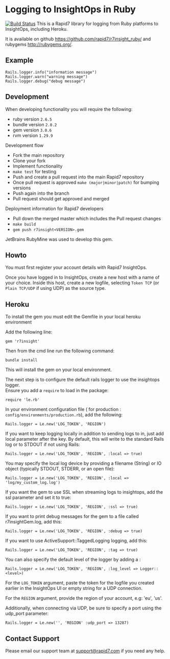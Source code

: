 Logging to InsightOps in Ruby
=============================

[![Build Status](https://travis-ci.org/rapid7/r7insight_ruby.svg?branch=master)](https://travis-ci.org/rapid7/r7insight_ruby)
This is a Rapid7 library for logging from Ruby platforms to InsightOps, including Heroku.

It is available on github <https://github.com/rapid7/r7insight_ruby/> and rubygems
<http://rubygems.org/>.


Example
-------

    Rails.logger.info("information message")
    Rails.logger.warn("warning message")
    Rails.logger.debug("debug message")

Development
-------
When developing functionality you will require the following:  
- ruby version `2.6.5`
- bundle version `2.0.2`
- gem version `3.0.6`
- rvm version `1.29.9`

Development flow
- Fork the main repository
- Clone your fork
- Implement functionality
- `make test` for testing
- Push and create a pull request into the main Rapid7 repository
- Once pull request is approved `make (major|minor|patch)` for bumping versions
- Push again into the branch
- Pull request should get approved and merged

Deployment information for Rapid7 developers
- Pull down the merged master which includes the Pull request changes
- `make build`
- `gem push r7insight<VERSION>.gem`

JetBrains RubyMine was used to develop this gem.  

Howto
-----

You must first register your account details with Rapid7 InsightOps.

Once you have logged in to InsightOps, create a new host with a name of your choice.
Inside this host, create a new logfile, selecting `Token TCP` (or `Plain TCP/UDP` if using UDP)
as the source type.

Heroku
------

To install the gem you must edit the Gemfile in your local heroku environment

Add the following line:

    gem 'r7insight'

Then from the cmd line run the following command:

    bundle install

This will install the gem on your local environment.

The next step is to configure the default rails logger to use the insightops logger.  
Ensure you add a `require` to load in the package:

    require 'le.rb'

In your environment configuration file ( for production : `config/environments/production.rb`), add the following:

    Rails.logger = Le.new('LOG_TOKEN', 'REGION')

If you want to keep logging locally in addition to sending logs to in, just add local parameter after the key.
By default, this will write to the standard Rails log or to STDOUT if not using Rails:

    Rails.logger = Le.new('LOG_TOKEN', 'REGION', :local => true)

You may specify the local log device by providing a filename (String) or IO object (typically STDOUT, STDERR, or an open file):

    Rails.logger = Le.new('LOG_TOKEN', 'REGION', :local => 'log/my_custom_log.log')

If you want the gem to use SSL when streaming logs to insightops, add the ssl parameter and set it to true:

    Rails.logger = Le.new('LOG_TOKEN', 'REGION', :ssl => true)

If you want to print debug messages for the gem to a file called r7insightGem.log, add this:

	Rails.logger = Le.new('LOG_TOKEN', 'REGION', :debug => true)

If you want to use ActiveSupport::TaggedLogging logging, add this:

    Rails.logger = Le.new('LOG_TOKEN', 'REGION', :tag => true)

You can also specify the default level of the logger by adding a :

    Rails.logger = Le.new('LOG_TOKEN', 'REGION', :log_level => Logger::<level>)

For the `LOG_TOKEN` argument, paste the token for the logfile you created earlier in the InsightOps UI or empty string for
a UDP connection.

For the `REGION` argument, provide the region of your account, e.g: 'eu', 'us'.

Additionally, when connecting via UDP, be sure to specify a port using the udp_port parameter:

    Rails.logger = Le.new('', 'REGION' :udp_port => 13287)


Contact Support
------

Please email our support team at support@rapid7.com if you need any help.
